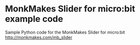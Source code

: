 # MonkMakes Slider for micro:bit example code
Sample Python code for the MonkMakes Slider for micro:bit
http://monkmakes.com/mb_slider


